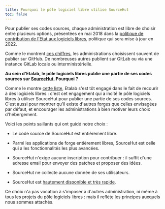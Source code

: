 ```yaml
---
title: Pourquoi le pôle logiciel libre utilise SourceHut
toc: false
---
```


Pour publier ses codes sources, chaque administration est libre de
choisir entre plusieurs options, présentées en mai 2018 dans la
[politique de contribution de l'Etat aux logiciels
libres](https://www.numerique.gouv.fr/publications/politique-logiciel-libre/),
politique qui sera mise à jour en 2022.

Comme le montrent [ces chiffres](https://code.gouv.fr/#/stats), les
administrations choisissent souvent de publier sur GitHub.  De
nombreuses autres publient sur GitLab ou via une instance GitLab
locale ou interministérielle.  

**Au sein d'Etalab, le pôle logiciels libres publie une partie de ses
codes sources sur [SourceHut](https://sourcehut.org).  Pourquoi ?**

Comme le montre [cette
liste](https://github.com/etalab/etalab/blob/master/logiciels-libres.md#les-logiciels-libres-utilis%C3%A9s-par-etalab),
Etalab s'est tôt engagé dans le fait de recourir à des logiciels
libres : c'est cet engagement qui a incité le pôle logiciels libres à
utiliser SourceHut pour publier une partie de ses codes sources.
C'est aussi pour montrer qu'il existe d'autres forges que celles
envisagées par défaut, et encourager les administrations à bien
motiver leurs choix d'hébergement.

Voici les points saillants qui ont guidé notre choix :

- Le code source de SourceHut est entièrement libre.

- Parmi les applications de forge entièrement libres, SourceHut est
  celle qui a les fonctionnalités les plus avancées.

- SourceHut n'exige aucune inscription pour contribuer : il suffit
  d'une adresse email pour envoyer des patches et proposer des idées.

- SourceHut ne collecte aucune donnée de ses utilisateurs.

- SourceHut est [hautement disponible et très
  rapide](https://forgeperf.org/).
  
Ce choix n'a pas vocation à s'imposer à d'autres administration, ni
même à tous les projets du pôle logiciels libres : mais il reflète les
principes auxquels nous sommes attachés.
